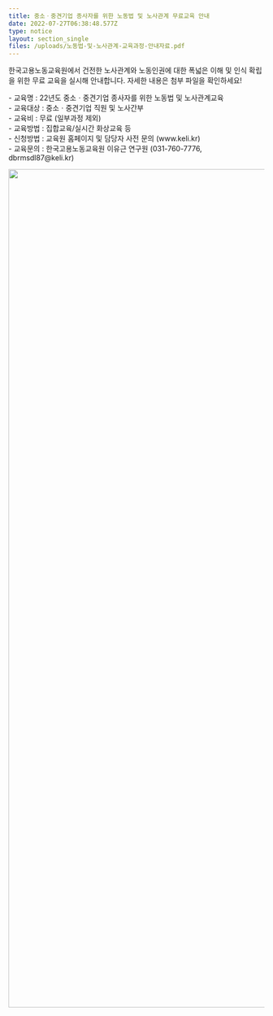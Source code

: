 ```yaml
---
title: 중소ㆍ중견기업 종사자를 위한 노동법 및 노사관계 무료교육 안내
date: 2022-07-27T06:38:48.577Z
type: notice
layout: section_single
files: /uploads/노동법-및-노사관계-교육과정-안내자료.pdf
---
```

<p>한국고용노동교육원에서 건전한 노사관계와 노동인권에 대한 폭넓은 이해 및 인식 확립을 위한 무료 교육을 실시해 안내합니다. 자세한 내용은 첨부 파일을 확인하세요!</p>
<p>- 교육명 : 22년도 중소ㆍ중견기업 종사자를 위한 노동법 및 노사관계교육<br />- 교육대상 : 중소ㆍ중견기업 직원 및 노사간부<br />- 교육비 : 무료 (일부과정 제외)<br />- 교육방법 : 집합교육/실시간 화상교육 등<br />- 신청방법 : 교육원 홈페이지 및 담당자 사전 문의 (www.keli.kr)<br />- 교육문의 : 한국고용노동교육원 이유근 연구원 (031-760-7776, dbrmsdl87@keli.kr)</p>
<p><img src="https://drive.tiny.cloud/1/engl1s97gj9hrxpoa7eh7z5f05ozxfm1box3nxkh4j7a43ei/7f5b70a9-3442-441b-8329-671017889fd3" alt="" width="1166" height="1649" /></p>
<p>&nbsp;</p>
<p>&nbsp;</p>